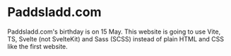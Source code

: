 # Paddsladd.com

Paddsladd.com's birthday is on 15 May. This website is going to use Vite, TS, Svelte (not SvelteKit) and Sass (SCSS) instead of plain HTML and CSS like the first website.

